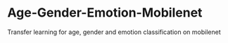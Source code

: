 # Age-Gender-Emotion-Mobilenet
Transfer learning for age, gender and emotion classification on mobilenet

